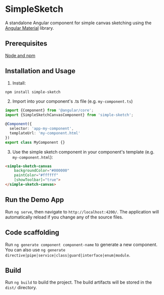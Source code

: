 # SimpleSketch

A standalone Angular component for simple canvas sketching using the [Angular Material](https://material.angular.io/) library.

## Prerequisites
[Node and npm](https://nodejs.org/en)

## Installation and Usage

1. Install:
```sh
npm install simple-sketch
```
2. Import into your component's .ts file (e.g. `my-component.ts`)
```typescript
import {Component} from '@angular/core';
import {SimpleSketchCanvasComponent} from 'simple-sketch';

@Component({
  selector: 'app-my-component',
  templateUrl: 'my-component.html'
})
export class MyComponent {}
```
3. Use the simple sketch component in your component's template (e.g. `my-component.html`):
```html
<simple-sketch-canvas
    backgroundColor="#000000"
    paintColor="#ffffff"
    [showToolbar]="true">
</simple-sketch-canvas>
```

## Run the Demo App
Run `ng serve`, then navigate to `http://localhost:4200/`. The application will automatically reload if you change any of the source files.

## Code scaffolding

Run `ng generate component component-name` to generate a new component. You can also use `ng generate directive|pipe|service|class|guard|interface|enum|module`.

## Build

Run `ng build` to build the project. The build artifacts will be stored in the `dist/` directory.

<!-- ## Running unit tests

Run `ng test` to execute the unit tests via [Karma](https://karma-runner.github.io).

## Running end-to-end tests

Run `ng e2e` to execute the end-to-end tests via a platform of your choice. To use this command, you need to first add a package that implements end-to-end testing capabilities. -->

